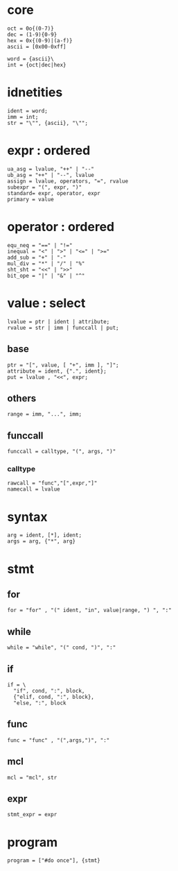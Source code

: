# core

```
oct = 0o{(0-7)}
dec = (1-9){0-9}
hex = 0x{(0-9)|(a-f)}
ascii = [0x00-0xff]

word = {ascii}\
int = {oct|dec|hex}
```

# idnetities

```
ident = word;
imm = int;
str = "\"", {ascii}, "\"";
```

# expr : ordered

```
ua_asg = lvalue, "++" | "--"
ub_asg = "++" | "--", lvalue
assign = lvalue, operators, "=", rvalue
subexpr = "(", expr, ")"
standard= expr, operator, expr
primary = value
```

# operator : ordered

```
equ_neq = "==" | "!="
inequal = "<" | ">" | "<=" | ">="
add_sub = "+" | "-"
mul_div = "*" | "/" | "%"
sht_sht = "<<" | ">>"
bit_ope = "|" | "&" | "^"
```

# value : select

```
lvalue = ptr | ident | attribute;
rvalue = str | imm | funccall | put;
```

## base

```
ptr = "[", value, [ "+", imm ], "]";
attribute = ident, {".", ident};
put = lvalue , "<<", expr;
```

## others

```
range = imm, "...", imm;
```

## funccall

```
funccall = calltype, "(", args, ")"
```

### calltype

```
rawcall = "func","[",expr,"]"
namecall = lvalue
```

# syntax

```
arg = ident, [*], ident;
args = arg, {"*", arg}
```

# stmt

## for

`for = "for" , "(" ident, "in", value|range, ") ", ":"`

## while

`while = "while", "(" cond, ")", ":"`

## if

```
if = \
  "if", cond, ":", block,
  {"elif, cond, ":", block},
  "else, ":", block
```

## func

`func = "func" , "(",args,")", ":"`

## mcl

`mcl = "mcl", str`

## expr

`stmt_expr = expr`

# program

`program = ["#do once"], {stmt}`
